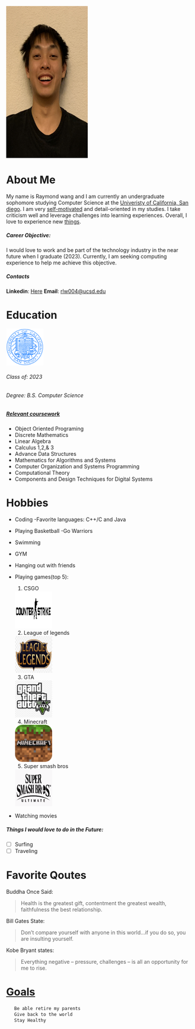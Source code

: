 <img src="ME.jpg" width="220" height ="410">

# **About Me**
My name is Raymond wang and I am currently an undergraduate sophomore studying Computer Science at the [Univeristy of California, San diego](#education). I am very [self-motivated](#favorite-qoutes) and detail-oriented in my studies. I take criticism well and leverage challenges into learning experiences. Overall, I love to experience new [things](#hobbies).
##### **Career Objective:** 
I would love to work and be part of the technology industry in the near future when I graduate (2023). Currently, I am seeking computing experience to help me achieve this objective.
##### **Contacts**
**Linkedin**: [Here](https://www.linkedin.com/in/raymond-wang-8572671b1/)
**Email**: rlw004@ucsd.edu
# Education
<img src="UCSD Seal.png" width="100" height ="100">

###### Class of: 2023
###### Degree: B.S. Computer Science
##### [Relevant  coursework](https://catalog.ucsd.edu/courses/CSE.html)
- Object Oriented Programing
- Discrete Mathematics
- Linear Algebra
- Calculus 1,2,& 3
- Advance Data Structures 
- Mathematics for Algorithms and Systems
- Computer Organization and Systems Programming
- Computational Theory
- Components and Design Techniques for Digital Systems 

# Hobbies
- Coding
    -Favorite languages: C++/C and Java
- Playing Basketball
    -Go Warriors
- Swimming
- GYM
- Hanging out with friends
- Playing games(top 5):
    1. CSGO
    <img src="CSGOPIC.png" width="100" height ="100">

    2. League of legends
    <img src="LOL.png" width="100" height ="100">

    3. GTA
    <img src="GTA.png" width="100" height ="100">

    4. Minecraft
    <img src="MINE.png" width="100" height ="100">

    5. Super smash bros
    <img src="SUPER.png" width="100" height ="100">


- Watching movies
##### Things I would love to do in the Future:
- [ ] Surfing
- [ ] Traveling

# Favorite Qoutes
Buddha Once Said:
> Health is the greatest gift, contentment the greatest wealth, faithfulness the best relationship.

Bill Gates State:
> Don’t compare yourself with anyone in this world…if you do so, you are insulting yourself.

Kobe Bryant states:
> Everything negative – pressure, challenges – is all an opportunity for me to rise.

# [Goals](#career-objective)
```
   Be able retire my parents
   Give back to the world
   Stay Healthy
```
